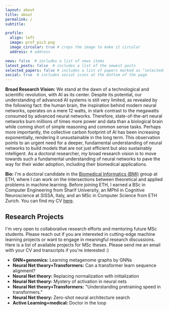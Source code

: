 ```yaml
---
layout: about
title: about
permalink: /
subtitle: 

profile:
  align: left
  image: prof_pic3.png
  image_circular: true # crops the image to make it circular
  address: # address

news: false  # includes a list of news items
latest_posts: false  # includes a list of the newest posts
selected_papers: false # includes a list of papers marked as "selected={true}"
social: true  # includes social icons at the bottom of the page
---
```


**Broad Research Vision:** We stand at the dawn of a technological and scientific revolution, with AI as its center. Despite its potential, our understanding of advanced AI systems is still very limited, as revealed by the following fact: the human brain, the inspiration behind modern neural networks, operates on a mere 12 watts, in stark contrast to the megawatts consumed by advanced neural networks. Therefore, state-of-the-art neural networks burn millions of times more power and data than a biological brain while coming short of simple reasoning and common sense tasks. Perhaps more importantly, the collective carbon footprint of AI has been increasing exponentially, rendering it unsustainable in the long term. This observation points to an urgent need for a deeper, fundamental understanding of neural networks to build models that are not just efficient but also sustainably intelligent. As a doctoral researcher, my broad research vision is to move towards such a fundamental understanding of neural networks to pave the way for their wider adoption, including their biomedical applications.

**Bio:** I'm a doctoral candidate in the [Biomedical Informatics (BMI)](https://bmi.inf.ethz.ch) group at ETH, where I can work on the intersections between theoretical and applied problems in machine learning. Before joining ETH, I earned a BSc in Computer Engineering from Sharif University, an MPhil in Cognitive Neuroscience at SISSA, Italy, and an MSc in Computer Science from ETH Zurich. You can find my CV [here](link_to_CV).

## Research Projects

I'm very open to collaborative research efforts and mentoring future MSc students. Please reach out if you are interested in cutting-edge machine learning projects or want to engage in meaningful research discussions. Here is a list of available projects for MSc theses. Please send me an email with your CV and transcripts if you're interested :)

- **GNN+genomics:** Learning metagenome graphs by GNNs
- **Neural Net theory+Transformers:** Can a transformer learn sequence alignment?
- **Neural Net theory:** Replacing normalization with initialization
- **Neural Net theory:** Mystery of activation in neural nets
- **Neural Net theory+Transformers:** "Understanding pretraining speed in transformers."
- **Neural Net theory:** Zero-shot neural architecture search
- **Active Learning+medical:** Doctor in the loop

